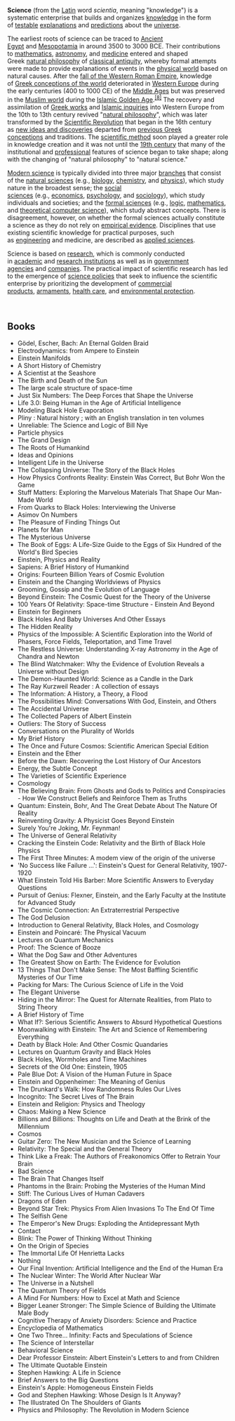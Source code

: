 <p><strong>Science</strong>&nbsp;(from the&nbsp;<a title="Latin" href="https://en.wikipedia.org/wiki/Latin">Latin</a>&nbsp;word&nbsp;<em>scientia</em>, meaning "knowledge")&nbsp;is a systematic enterprise that builds and organizes&nbsp;<a title="Knowledge" href="https://en.wikipedia.org/wiki/Knowledge">knowledge</a>&nbsp;in the form of&nbsp;<a title="Testability" href="https://en.wikipedia.org/wiki/Testability">testable</a>&nbsp;<a title="Explanation" href="https://en.wikipedia.org/wiki/Explanation">explanations</a>&nbsp;and&nbsp;<a class="mw-redirect" title="Predictions" href="https://en.wikipedia.org/wiki/Predictions">predictions</a>&nbsp;about the&nbsp;<a title="Universe" href="https://en.wikipedia.org/wiki/Universe">universe</a>.</p>
<p>The earliest roots of science can be traced to&nbsp;<a title="Ancient Egypt" href="https://en.wikipedia.org/wiki/Ancient_Egypt">Ancient Egypt</a>&nbsp;and&nbsp;<a title="Mesopotamia" href="https://en.wikipedia.org/wiki/Mesopotamia">Mesopotamia</a>&nbsp;in around 3500 to 3000 BCE.&nbsp;Their contributions to&nbsp;<a title="Mathematics" href="https://en.wikipedia.org/wiki/Mathematics">mathematics</a>,&nbsp;<a title="Astronomy" href="https://en.wikipedia.org/wiki/Astronomy">astronomy</a>, and&nbsp;<a title="Medicine" href="https://en.wikipedia.org/wiki/Medicine">medicine</a>&nbsp;entered and shaped Greek&nbsp;<a title="Natural philosophy" href="https://en.wikipedia.org/wiki/Natural_philosophy">natural philosophy</a>&nbsp;of&nbsp;<a title="Classical antiquity" href="https://en.wikipedia.org/wiki/Classical_antiquity">classical antiquity</a>, whereby formal attempts were made to provide explanations of events in the&nbsp;<a title="Universe" href="https://en.wikipedia.org/wiki/Universe">physical world</a>&nbsp;based on natural causes.&nbsp;After the&nbsp;<a title="Fall of the Western Roman Empire" href="https://en.wikipedia.org/wiki/Fall_of_the_Western_Roman_Empire">fall of the Western Roman Empire</a>, knowledge of&nbsp;<a title="History of science in classical antiquity" href="https://en.wikipedia.org/wiki/History_of_science_in_classical_antiquity">Greek conceptions of the world</a>&nbsp;deteriorated in&nbsp;<a title="Western Europe" href="https://en.wikipedia.org/wiki/Western_Europe">Western Europe</a>&nbsp;during the early centuries (400 to 1000 CE) of the&nbsp;<a title="Middle Ages" href="https://en.wikipedia.org/wiki/Middle_Ages">Middle Ages</a>&nbsp;but was preserved in the&nbsp;<a title="Muslim world" href="https://en.wikipedia.org/wiki/Muslim_world">Muslim world</a>&nbsp;during the&nbsp;<a title="Islamic Golden Age" href="https://en.wikipedia.org/wiki/Islamic_Golden_Age">Islamic Golden Age</a>.<sup id="cite_ref-Lindberg8_8-0" class="reference"><a href="https://en.wikipedia.org/wiki/Science#cite_note-Lindberg8-8">[8]</a></sup>&nbsp;The recovery and assimilation of&nbsp;<a title="Ancient Greek literature" href="https://en.wikipedia.org/wiki/Ancient_Greek_literature">Greek works</a>&nbsp;and&nbsp;<a title="Science in the medieval Islamic world" href="https://en.wikipedia.org/wiki/Science_in_the_medieval_Islamic_world">Islamic inquiries</a>&nbsp;into Western Europe from the 10th to 13th century revived "<a title="Natural philosophy" href="https://en.wikipedia.org/wiki/Natural_philosophy">natural philosophy</a>",&nbsp;which was later transformed by the&nbsp;<a title="Scientific Revolution" href="https://en.wikipedia.org/wiki/Scientific_Revolution">Scientific Revolution</a>&nbsp;that began in the 16th century as&nbsp;<a title="Scientific Revolution" href="https://en.wikipedia.org/wiki/Scientific_Revolution#New_ideas">new ideas and discoveries</a>&nbsp;departed from&nbsp;<a title="Scientific Revolution" href="https://en.wikipedia.org/wiki/Scientific_Revolution#Ancient_and_medieval_background">previous Greek conceptions</a>&nbsp;and traditions. The&nbsp;<a title="Scientific method" href="https://en.wikipedia.org/wiki/Scientific_method">scientific method</a>&nbsp;soon played a greater role in knowledge creation and it was not until the&nbsp;<a title="19th century in science" href="https://en.wikipedia.org/wiki/19th_century_in_science">19th century</a>&nbsp;that many of the institutional and&nbsp;<a title="Scientist" href="https://en.wikipedia.org/wiki/Scientist">professional</a>&nbsp;features of science began to take shape;&nbsp;along with the changing of "natural philosophy" to "natural science."</p>
<p><a class="mw-redirect" title="Modern science" href="https://en.wikipedia.org/wiki/Modern_science">Modern science</a>&nbsp;is typically divided into three major&nbsp;<a title="Branches of science" href="https://en.wikipedia.org/wiki/Branches_of_science">branches</a>&nbsp;that consist of the&nbsp;<a title="Natural science" href="https://en.wikipedia.org/wiki/Natural_science">natural sciences</a>&nbsp;(e.g.,&nbsp;<a title="Biology" href="https://en.wikipedia.org/wiki/Biology">biology</a>,&nbsp;<a title="Chemistry" href="https://en.wikipedia.org/wiki/Chemistry">chemistry</a>, and&nbsp;<a title="Physics" href="https://en.wikipedia.org/wiki/Physics">physics</a>), which study nature in the broadest sense; the&nbsp;<a title="Social science" href="https://en.wikipedia.org/wiki/Social_science">social sciences</a>&nbsp;(e.g.,&nbsp;<a title="Economics" href="https://en.wikipedia.org/wiki/Economics">economics</a>,&nbsp;<a title="Psychology" href="https://en.wikipedia.org/wiki/Psychology">psychology</a>, and&nbsp;<a title="Sociology" href="https://en.wikipedia.org/wiki/Sociology">sociology</a>), which study individuals and societies; and the&nbsp;<a title="Formal science" href="https://en.wikipedia.org/wiki/Formal_science">formal sciences</a>&nbsp;(e.g.,&nbsp;<a title="Logic" href="https://en.wikipedia.org/wiki/Logic">logic</a>,&nbsp;<a title="Mathematics" href="https://en.wikipedia.org/wiki/Mathematics">mathematics</a>, and&nbsp;<a title="Theoretical computer science" href="https://en.wikipedia.org/wiki/Theoretical_computer_science">theoretical computer science</a>), which study abstract concepts. There is disagreement, however, on whether the formal sciences actually constitute a science as they do not rely on&nbsp;<a title="Empirical evidence" href="https://en.wikipedia.org/wiki/Empirical_evidence">empirical evidence</a>.&nbsp;Disciplines that use existing scientific knowledge for practical purposes, such as&nbsp;<a title="Engineering" href="https://en.wikipedia.org/wiki/Engineering">engineering</a>&nbsp;and medicine, are described as&nbsp;<a title="Applied science" href="https://en.wikipedia.org/wiki/Applied_science">applied sciences</a>.<sup id="cite_ref-26" class="reference"></sup></p>
<p>Science is based on&nbsp;<a title="Research" href="https://en.wikipedia.org/wiki/Research">research</a>, which is commonly conducted in&nbsp;<a title="Academic institution" href="https://en.wikipedia.org/wiki/Academic_institution">academic</a>&nbsp;and&nbsp;<a title="Research institute" href="https://en.wikipedia.org/wiki/Research_institute">research institutions</a>&nbsp;as well as in&nbsp;<a title="Government agency" href="https://en.wikipedia.org/wiki/Government_agency">government agencies</a>&nbsp;and&nbsp;<a title="Company" href="https://en.wikipedia.org/wiki/Company">companies</a>. The practical impact of scientific research has led to the emergence of&nbsp;<a title="Science policy" href="https://en.wikipedia.org/wiki/Science_policy">science policies</a>&nbsp;that seek to influence the scientific enterprise by prioritizing the development of&nbsp;<a title="Product (business)" href="https://en.wikipedia.org/wiki/Product_(business)">commercial products</a>,&nbsp;<a title="Weapon" href="https://en.wikipedia.org/wiki/Weapon">armaments</a>,&nbsp;<a title="Health care" href="https://en.wikipedia.org/wiki/Health_care">health care</a>, and&nbsp;<a title="Environmental protection" href="https://en.wikipedia.org/wiki/Environmental_protection">environmental protection</a>.</p>
</br>

<h2>Books </h2>


<ul>

                             

 <li><a target="_blank" href="https://github.com/manjunath5496/Science-Books/blob/master/sci(1).pdf" style="text-decoration:none;">Gödel, Escher, Bach: An Eternal Golden Braid</a></li>

 <li><a target="_blank" href="https://github.com/manjunath5496/Science-Books/blob/master/sci(2).pdf" style="text-decoration:none;">Electrodynamics: from Ampere to Einstein</a></li>

<li><a target="_blank" href="https://github.com/manjunath5496/Science-Books/blob/master/sci(3).pdf" style="text-decoration:none;">Einstein Manifolds</a></li>
 <li><a target="_blank" href="https://github.com/manjunath5496/Science-Books/blob/master/sci(4).pdf" style="text-decoration:none;">A Short History of Chemistry</a></li>                              
<li><a target="_blank" href="https://github.com/manjunath5496/Science-Books/blob/master/sci(5).pdf" style="text-decoration:none;">A Scientist at the Seashore</a></li>
<li><a target="_blank" href="https://github.com/manjunath5496/Science-Books/blob/master/sci(6).pdf" style="text-decoration:none;">The Birth and Death of the Sun</a></li>
 <li><a target="_blank" href="https://github.com/manjunath5496/Science-Books/blob/master/sci(7).pdf" style="text-decoration:none;">The large scale structure of space-time</a></li>

 <li><a target="_blank" href="https://github.com/manjunath5496/Science-Books/blob/master/sci(8).pdf" style="text-decoration:none;"> Just Six Numbers: The Deep Forces that Shape the Universe </a></li>
   <li><a target="_blank" href="https://github.com/manjunath5496/Science-Books/blob/master/sci(9).pdf" style="text-decoration:none;">Life 3.0: Being Human in the Age of Artificial Intelligence</a></li>                             
 <li><a target="_blank" href="https://github.com/manjunath5496/Science-Books/blob/master/sci(10).pdf" style="text-decoration:none;">Modeling Black Hole Evaporation </a></li>                              
<li><a target="_blank" href="https://github.com/manjunath5496/Science-Books/blob/master/sci(11).pdf" style="text-decoration:none;">Pliny : Natural history ; with an English translation in ten volumes</a></li>
<li><a target="_blank" href="https://github.com/manjunath5496/Science-Books/blob/master/sci(12).pdf" style="text-decoration:none;">Unreliable: The Science and Logic of Bill Nye</a></li>
<li><a target="_blank" href="https://github.com/manjunath5496/Science-Books/blob/master/sci(13).pdf" style="text-decoration:none;">Particle physics</a></li>
                              
<li><a target="_blank" href="https://github.com/manjunath5496/Science-Books/blob/master/sci(14).pdf" style="text-decoration:none;">The Grand Design</a></li>
<li><a target="_blank" href="https://github.com/manjunath5496/Science-Books/blob/master/sci(15).pdf" style="text-decoration:none;">The Roots of Humankind</a></li>



<li><a target="_blank" href="https://github.com/manjunath5496/Science-Books/blob/master/sci(16).pdf" style="text-decoration:none;">Ideas and Opinions</a></li>

  <li><a target="_blank" href="https://github.com/manjunath5496/Science-Books/blob/master/sci(17).pdf" style="text-decoration:none;">Intelligent Life in the Universe</a></li>   
  
<li><a target="_blank" href="https://github.com/manjunath5496/Science-Books/blob/master/sci(18).pdf" style="text-decoration:none;">The Collapsing Universe: The Story of the Black Holes</a></li> 
<li><a target="_blank" href="https://github.com/manjunath5496/Science-Books/blob/master/sci(19).pdf" style="text-decoration:none;">How Physics Confronts Reality: Einstein Was Correct, But Bohr Won the Game</a></li> 

<li><a target="_blank" href="https://github.com/manjunath5496/Science-Books/blob/master/sci(20).pdf" style="text-decoration:none;">Stuff Matters: Exploring the Marvelous Materials That Shape Our Man-Made World </a></li>

<li><a target="_blank" href="https://github.com/manjunath5496/Science-Books/blob/master/sci(21).pdf" style="text-decoration:none;">From Quarks to Black Holes: Interviewing the Universe</a></li>
<li><a target="_blank" href="https://github.com/manjunath5496/Science-Books/blob/master/sci(22).pdf" style="text-decoration:none;">Asimov On Numbers</a></li> 
 <li><a target="_blank" href="https://github.com/manjunath5496/Science-Books/blob/master/sci(23).pdf" style="text-decoration:none;">The Pleasure of Finding Things Out</a></li> 
 

   <li><a target="_blank" href="https://github.com/manjunath5496/Science-Books/blob/master/sci(24).pdf" style="text-decoration:none;">Planets for Man</a></li>
 
   <li><a target="_blank" href="https://github.com/manjunath5496/Science-Books/blob/master/sci(25).pdf" style="text-decoration:none;">The Mysterious Universe</a></li>                              
 <li><a target="_blank" href="https://github.com/manjunath5496/Science-Books/blob/master/sci(26).pdf" style="text-decoration:none;">The Book of Eggs: A Life-Size Guide to the Eggs of Six Hundred of the World's Bird Species</a></li>
 
   
 
   <li><a target="_blank" href="https://github.com/manjunath5496/Science-Books/blob/master/sci(28).pdf" style="text-decoration:none;">Einstein, Physics and Reality </a></li>
 
   <li><a target="_blank" href="https://github.com/manjunath5496/Science-Books/blob/master/sci(29).pdf" style="text-decoration:none;">Sapiens: A Brief History of Humankind </a></li>                              

  <li><a target="_blank" href="https://github.com/manjunath5496/Science-Books/blob/master/sci(30).pdf" style="text-decoration:none;">Origins: Fourteen Billion Years of Cosmic Evolution</a></li>
 
   <li><a target="_blank" href="https://github.com/manjunath5496/Science-Books/blob/master/sci(31).pdf" style="text-decoration:none;">Einstein and the Changing Worldviews of Physics</a></li> 
    <li><a target="_blank" href="https://github.com/manjunath5496/Science-Books/blob/master/sci(32).pdf" style="text-decoration:none;">Grooming, Gossip and the Evolution of Language</a></li> 

   <li><a target="_blank" href="https://github.com/manjunath5496/Science-Books/blob/master/sci(33).pdf" style="text-decoration:none;">Beyond Einstein: The Cosmic Quest for the Theory
of the Universe</a></li>                              

  <li><a target="_blank" href="https://github.com/manjunath5496/Science-Books/blob/master/sci(34).pdf" style="text-decoration:none;">100 Years Of Relativity: Space-time Structure - Einstein And Beyond</a></li> 
 

  <li><a target="_blank" href="https://github.com/manjunath5496/Science-Books/blob/master/sci(36).pdf" style="text-decoration:none;">Einstein for Beginners</a></li> 
 
<li><a target="_blank" href="https://github.com/manjunath5496/Science-Books/blob/master/sci(37).pdf" style="text-decoration:none;">Black Holes And Baby Universes And Other Essays</a></li>
 <li><a target="_blank" href="https://github.com/manjunath5496/Science-Books/blob/master/sci(38).pdf" style="text-decoration:none;">The Hidden Reality</a></li>
<li><a target="_blank" href="https://github.com/manjunath5496/Science-Books/blob/master/sci(39).pdf" style="text-decoration:none;">Physics of the Impossible: A Scientific Exploration into the World of Phasers, Force Fields, Teleportation, and Time Travel</a></li>
 <li><a target="_blank" href="https://github.com/manjunath5496/Science-Books/blob/master/sci(40).pdf" style="text-decoration:none;">The Restless Universe: Understanding X-ray Astronomy in the Age of Chandra and Newton</a></li>                              
<li><a target="_blank" href="https://github.com/manjunath5496/Science-Books/blob/master/sci(41).pdf" style="text-decoration:none;">The Blind Watchmaker: Why the Evidence of Evolution Reveals a Universe without Design</a></li>
<li><a target="_blank" href="https://github.com/manjunath5496/Science-Books/blob/master/sci(42).pdf" style="text-decoration:none;">The Demon-Haunted World: Science as a Candle in the Dark </a></li>
 
  <li><a target="_blank" href="https://github.com/manjunath5496/Science-Books/blob/master/sci(43).pdf" style="text-decoration:none;">The Ray Kurzweil Reader : A collection of essays</a></li>
 <li><a target="_blank" href="https://github.com/manjunath5496/Science-Books/blob/master/sci(44).pdf" style="text-decoration:none;">The Information: A History, a Theory, a Flood</a></li>
   <li><a target="_blank" href="https://github.com/manjunath5496/Science-Books/blob/master/sci(45).pdf" style="text-decoration:none;">The Possibilities Mind: Conversations With God,
Einstein, and Others</a></li>                             
                             
<li><a target="_blank" href="https://github.com/manjunath5496/Science-Books/blob/master/sci(47).pdf" style="text-decoration:none;">The Accidental Universe</a></li>
<li><a target="_blank" href="https://github.com/manjunath5496/Science-Books/blob/master/sci(48).pdf" style="text-decoration:none;">The Collected Papers of Albert Einstein</a></li>

<li><a target="_blank" href="https://github.com/manjunath5496/Science-Books/blob/master/sci(49).pdf" style="text-decoration:none;">Outliers: The Story of Success </a></li>
                              
<li><a target="_blank" href="https://github.com/manjunath5496/Science-Books/blob/master/sci(50).pdf" style="text-decoration:none;">Conversations on the Plurality of Worlds</a></li>
<li><a target="_blank" href="https://github.com/manjunath5496/Science-Books/blob/master/sci(51).pdf" style="text-decoration:none;">My Brief History </a></li>

<li><a target="_blank" href="https://github.com/manjunath5496/Science-Books/blob/master/sci(53).pdf" style="text-decoration:none;">The Once and Future Cosmos: Scientific American Special Edition </a></li>
 
<li><a target="_blank" href="https://github.com/manjunath5496/Science-Books/blob/master/sci(54).pdf" style="text-decoration:none;">Einstein and the Ether </a></li>

<li><a target="_blank" href="https://github.com/manjunath5496/Science-Books/blob/master/sci(55).pdf" style="text-decoration:none;">Before the Dawn: Recovering the Lost History of Our Ancestors</a></li>
 
  <li><a target="_blank" href="https://github.com/manjunath5496/Science-Books/blob/master/sci(56).pdf" style="text-decoration:none;">Energy, the Subtle Concept </a></li>                              

  <li><a target="_blank" href="https://github.com/manjunath5496/Science-Books/blob/master/sci(57).pdf" style="text-decoration:none;">The Varieties of Scientific Experience </a></li>
 
   <li><a target="_blank" href="https://github.com/manjunath5496/Science-Books/blob/master/sci(58).pdf" style="text-decoration:none;">Cosmology </a></li>
    <li><a target="_blank" href="https://github.com/manjunath5496/Science-Books/blob/master/sci(59).pdf" style="text-decoration:none;">The Believing Brain: From Ghosts and Gods to Politics and Conspiracies - How We Construct Beliefs and Reinforce Them as Truths </a></li>
 
  <li><a target="_blank" href="https://github.com/manjunath5496/Science-Books/blob/master/sci(60).pdf" style="text-decoration:none;">Quantum: Einstein, Bohr, And The Great Debate About The Nature Of Reality </a></li>
 
   <li><a target="_blank" href="https://github.com/manjunath5496/Science-Books/blob/master/sci(61).pdf" style="text-decoration:none;">Reinventing Gravity: A Physicist Goes Beyond Einstein </a></li>
 
   <li><a target="_blank" href="https://github.com/manjunath5496/Science-Books/blob/master/sci(62).PDF" style="text-decoration:none;">Surely You're Joking, Mr. Feynman! </a></li>
 
   <li><a target="_blank" href="https://github.com/manjunath5496/Science-Books/blob/master/sci(63).pdf" style="text-decoration:none;">The Universe of General Relativity</a></li>                              

  <li><a target="_blank" href="https://github.com/manjunath5496/Science-Books/blob/master/sci(64).pdf" style="text-decoration:none;">Cracking the Einstein Code: Relativity and the Birth of Black Hole Physics</a></li>
 
   <li><a target="_blank" href="https://github.com/manjunath5496/Science-Books/blob/master/sci(65).pdf" style="text-decoration:none;">The First Three Minutes: A modem view of the origin of
the universe </a></li> 

   <li><a target="_blank" href="https://github.com/manjunath5496/Science-Books/blob/master/sci(66).pdf" style="text-decoration:none;">'No Success like Failure ...': Einstein's Quest for General Relativity, 1907-1920 </a></li> 
 
   <li><a target="_blank" href="https://github.com/manjunath5496/Science-Books/blob/master/sci(67).pdf" style="text-decoration:none;">What Einstein Told His Barber: More Scientific Answers to Everyday Questions</a></li>                              

  <li><a target="_blank" href="https://github.com/manjunath5496/Science-Books/blob/master/sci(68).pdf" style="text-decoration:none;">Pursuit of Genius: Flexner, Einstein, and the Early Faculty at the Institute for Advanced Study</a></li> 
 
  
   <li><a target="_blank" href="https://github.com/manjunath5496/Science-Books/blob/master/sci(69).pdf" style="text-decoration:none;">The Cosmic Connection: An Extraterrestrial Perspective</a></li>                              

  <li><a target="_blank" href="https://github.com/manjunath5496/Science-Books/blob/master/sci(70).pdf" style="text-decoration:none;">The God Delusion </a></li> 
  
 
 <li><a target="_blank" href="https://github.com/manjunath5496/Science-Books/blob/master/sci(71).pdf" style="text-decoration:none;">Introduction to General Relativity, Black Holes, and Cosmology</a></li>
 
 <li><a target="_blank" href="https://github.com/manjunath5496/Science-Books/blob/master/sci(72).pdf" style="text-decoration:none;">Einstein and Poincaré: The Physical Vacuum</a></li> 
 
 
 <li><a target="_blank" href="https://github.com/manjunath5496/Science-Books/blob/master/sci(73).pdf" style="text-decoration:none;">Lectures on Quantum Mechanics</a></li>
  <li><a target="_blank" href="https://github.com/manjunath5496/Science-Books/blob/master/sci(74).pdf" style="text-decoration:none;">Proof: The Science of Booze</a></li>
    <li><a target="_blank" href="https://github.com/manjunath5496/Science-Books/blob/master/sci(75).pdf" style="text-decoration:none;">What the Dog Saw and Other Adventures</a></li>                        
<li><a target="_blank" href="https://github.com/manjunath5496/Science-Books/blob/master/sci(76).pdf" style="text-decoration:none;">The Greatest Show on Earth: The Evidence for Evolution</a></li>

 <li><a target="_blank" href="https://github.com/manjunath5496/Science-Books/blob/master/sci(77).pdf" style="text-decoration:none;">13 Things That Don't Make Sense: The Most Baffling Scientific Mysteries of Our Time</a></li> 
 
 
 <li><a target="_blank" href="https://github.com/manjunath5496/Science-Books/blob/master/sci(78).pdf" style="text-decoration:none;">Packing for Mars: The Curious Science of Life in the Void </a></li>
  <li><a target="_blank" href="https://github.com/manjunath5496/Science-Books/blob/master/sci(79).pdf" style="text-decoration:none;">The Elegant Universe</a></li>


 <li><a target="_blank" href="https://github.com/manjunath5496/Science-Books/blob/master/sci(80).pdf" style="text-decoration:none;">Hiding in the Mirror: The Quest for Alternate Realities, from Plato to String Theory</a></li> 
 
 
 <li><a target="_blank" href="https://github.com/manjunath5496/Science-Books/blob/master/sci(81).pdf" style="text-decoration:none;">A Brief History of Time </a></li>
  <li><a target="_blank" href="https://github.com/manjunath5496/Science-Books/blob/master/sci(82).pdf" style="text-decoration:none;">What If?: Serious Scientific Answers to Absurd Hypothetical Questions</a></li>

 <li><a target="_blank" href="https://github.com/manjunath5496/Science-Books/blob/master/sci(83).pdf" style="text-decoration:none;">Moonwalking with Einstein: The Art and Science of Remembering Everything</a></li>
  <li><a target="_blank" href="https://github.com/manjunath5496/Science-Books/blob/master/sci(84).pdf" style="text-decoration:none;">Death by Black Hole: And Other Cosmic Quandaries</a></li>

 <li><a target="_blank" href="https://github.com/manjunath5496/Science-Books/blob/master/sci(85).pdf" style="text-decoration:none;">Lectures on Quantum Gravity and Black Holes </a></li>
  <li><a target="_blank" href="https://github.com/manjunath5496/Science-Books/blob/master/sci(86).pdf" style="text-decoration:none;">Black Holes, Wormholes and Time Machines</a></li>

 <li><a target="_blank" href="https://github.com/manjunath5496/Science-Books/blob/master/sci(87).pdf" style="text-decoration:none;">Secrets of the Old One: Einstein, 1905</a></li>
  <li><a target="_blank" href="https://github.com/manjunath5496/Science-Books/blob/master/sci(88).pdf" style="text-decoration:none;">Pale Blue Dot: A Vision of the Human Future in Space</a></li>
  <li><a target="_blank" href="https://github.com/manjunath5496/Science-Books/blob/master/sci(89).pdf" style="text-decoration:none;">Einstein and Oppenheimer: The Meaning of Genius</a></li>
  
  
  <li><a target="_blank" href="https://github.com/manjunath5496/Science-Books/blob/master/sci(90).pdf" style="text-decoration:none;">The Drunkard's Walk: How Randomness Rules Our Lives</a></li>
  <li><a target="_blank" href="https://github.com/manjunath5496/Science-Books/blob/master/sci(91).pdf" style="text-decoration:none;">Incognito: The Secret Lives of The Brain</a></li>

 <li><a target="_blank" href="https://github.com/manjunath5496/Science-Books/blob/master/sci(92).pdf" style="text-decoration:none;">Einstein and Religion: Physics and Theology</a></li>
  <li><a target="_blank" href="https://github.com/manjunath5496/Science-Books/blob/master/sci(93).pdf" style="text-decoration:none;"> Chaos: Making a New Science</a></li>
  <li><a target="_blank" href="https://github.com/manjunath5496/Science-Books/blob/master/sci(94).pdf" style="text-decoration:none;">Billions and Billions: Thoughts on Life and Death at the Brink of the Millennium</a></li> 
  
   <li><a target="_blank" href="https://github.com/manjunath5496/Science-Books/blob/master/sci(95).pdf" style="text-decoration:none;">Cosmos</a></li>  
  
<li><a target="_blank" href="https://github.com/manjunath5496/Science-Books/blob/master/sci(96).pdf" style="text-decoration:none;">Guitar Zero: The New Musician and the Science of Learning</a></li> 
  
   <li><a target="_blank" href="https://github.com/manjunath5496/Science-Books/blob/master/sci(97).pdf" style="text-decoration:none;">Relativity: The Special and the General Theory</a></li>  
  
 <li><a target="_blank" href="https://github.com/manjunath5496/Science-Books/blob/master/sci(98).pdf" style="text-decoration:none;">Think Like a Freak: The Authors of Freakonomics Offer to Retrain Your Brain</a></li> 
  
   <li><a target="_blank" href="https://github.com/manjunath5496/Science-Books/blob/master/sci(99).pdf" style="text-decoration:none;">Bad Science</a></li>  
  
<li><a target="_blank" href="https://github.com/manjunath5496/Science-Books/blob/master/sci(100).pdf" style="text-decoration:none;">The Brain That Changes Itself</a></li>  
  
 <li><a target="_blank" href="https://github.com/manjunath5496/Science-Books/blob/master/sci(101).pdf" style="text-decoration:none;">Phantoms in the Brain: Probing the Mysteries of the Human Mind</a></li> 
  
   <li><a target="_blank" href="https://github.com/manjunath5496/Science-Books/blob/master/sci(102).pdf" style="text-decoration:none;">Stiff: The Curious Lives of Human Cadavers</a></li> 
  
   
 <li><a target="_blank" href="https://github.com/manjunath5496/Science-Books/blob/master/sci(103).pdf" style="text-decoration:none;">Dragons of Eden</a></li> 
  
   <li><a target="_blank" href="https://github.com/manjunath5496/Science-Books/blob/master/sci(104).pdf" style="text-decoration:none;">Beyond Star Trek: Physics From Alien Invasions To The End Of Time</a></li>  
   
 <li><a target="_blank" href="https://github.com/manjunath5496/Science-Books/blob/master/sci(105).pdf" style="text-decoration:none;">The Selfish Gene</a></li> 
  
   <li><a target="_blank" href="https://github.com/manjunath5496/Science-Books/blob/master/sci(107).pdf" style="text-decoration:none;">The Emperor's New Drugs: Exploding the Antidepressant Myth</a></li> 
  
   
 <li><a target="_blank" href="https://github.com/manjunath5496/Science-Books/blob/master/sci(108).pdf" style="text-decoration:none;">Contact</a></li> 
  
   <li><a target="_blank" href="https://github.com/manjunath5496/Science-Books/blob/master/sci(109).pdf" style="text-decoration:none;">Blink: The Power of Thinking Without Thinking</a></li>  
   
 <li><a target="_blank" href="https://github.com/manjunath5496/Science-Books/blob/master/sci(110).pdf" style="text-decoration:none;">On the Origin of Species</a></li>  
   
<li><a target="_blank" href="https://github.com/manjunath5496/Science-Books/blob/master/sci(111).pdf" style="text-decoration:none;">The Immortal Life Of Henrietta Lacks</a></li> 
  
   
 <li><a target="_blank" href="https://github.com/manjunath5496/Science-Books/blob/master/sci(112).pdf" style="text-decoration:none;">Nothing</a></li> 
  
   <li><a target="_blank" href="https://github.com/manjunath5496/Science-Books/blob/master/sci(113).pdf" style="text-decoration:none;">Our Final Invention: Artificial Intelligence and the End of the Human Era</a></li>  
   
 <li><a target="_blank" href="https://github.com/manjunath5496/Science-Books/blob/master/sci(116).pdf" style="text-decoration:none;">The Nuclear Winter: The World After Nuclear War</a></li>   
   
   <li><a target="_blank" href="https://github.com/manjunath5496/Science-Books/blob/master/sci(117).rar" style="text-decoration:none;">The Universe in a Nutshell </a></li>  
   
 <li><a target="_blank" href="https://github.com/manjunath5496/Science-Books/blob/master/sci(118).rar" style="text-decoration:none;">The Quantum Theory of Fields</a></li>  
   
  <li><a target="_blank" href="https://github.com/manjunath5496/Science-Books/blob/master/sci(119).pdf" style="text-decoration:none;">A Mind For Numbers: How to Excel at Math and Science</a></li> 
  
   <li><a target="_blank" href="https://github.com/manjunath5496/Science-Books/blob/master/sci(120).pdf" style="text-decoration:none;">Bigger Leaner Stronger: The Simple Science of Building the Ultimate Male Body</a></li>  
   
 <li><a target="_blank" href="https://github.com/manjunath5496/Science-Books/blob/master/sci(121).pdf" style="text-decoration:none;">Cognitive Therapy of Anxiety Disorders: Science and Practice</a></li>   
   
   <li><a target="_blank" href="https://github.com/manjunath5496/Science-Books/blob/master/sci(122).pdf" style="text-decoration:none;">Encyclopedia of Mathematics </a></li>  
     
<li><a target="_blank" href="https://github.com/manjunath5496/Science-Books/blob/master/sci(123).pdf" style="text-decoration:none;">One Two Three... Infinity: Facts and Speculations of Science</a></li>  
   
 <li><a target="_blank" href="https://github.com/manjunath5496/Science-Books/blob/master/sci(124).pdf" style="text-decoration:none;">The Science of Interstellar</a></li>   
   
   <li><a target="_blank" href="https://github.com/manjunath5496/Science-Books/blob/master/sci(125).pdf" style="text-decoration:none;">Behavioral Science </a></li>   
   
   <li><a target="_blank" href="https://github.com/manjunath5496/Science-Books/blob/master/sci(126).pdf" style="text-decoration:none;">Dear Professor Einstein: Albert Einstein's Letters to and from Children </a></li> 
   
<li><a target="_blank" href="https://github.com/manjunath5496/Science-Books/blob/master/sci(27).pdf" style="text-decoration:none;">The Ultimate Quotable Einstein</a></li>  
   
 <li><a target="_blank" href="https://github.com/manjunath5496/Science-Books/blob/master/sci(35).pdf" style="text-decoration:none;">Stephen Hawking: A Life in Science</a></li>   
   
   <li><a target="_blank" href="https://github.com/manjunath5496/Science-Books/blob/master/sci(46).pdf" style="text-decoration:none;">Brief Answers to the Big Questions </a></li>   
   
   <li><a target="_blank" href="https://github.com/manjunath5496/Science-Books/blob/master/sci(52).pdf" style="text-decoration:none;">Einstein's Apple: Homogeneous Einstein Fields </a></li>    
   
<li><a target="_blank" href="https://github.com/manjunath5496/Science-Books/blob/master/sci(106).pdf" style="text-decoration:none;">God and Stephen Hawking: Whose Design Is It Anyway? </a></li>   
   
   <li><a target="_blank" href="https://github.com/manjunath5496/Science-Books/blob/master/sci(114).pdf" style="text-decoration:none;">The Illustrated On The Shoulders of Giants </a></li>   
   
 <li><a target="_blank" href="https://github.com/manjunath5496/Science-Books/blob/master/sci(115).pdf" style="text-decoration:none;">Physics and Philosophy: The Revolution in Modern Science </a></li>     
   
   
   
   
 </ul>
